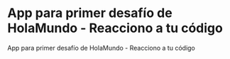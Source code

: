 # App para primer desafío de HolaMundo - Reacciono a tu código
App para primer desafío de HolaMundo - Reacciono a tu código
